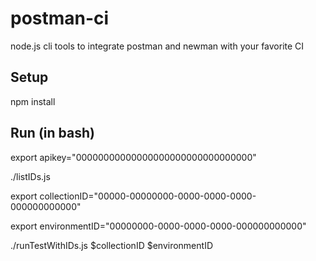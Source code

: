 # postman-ci
node.js cli tools to integrate postman and newman with your favorite CI

## Setup
npm install

## Run (in bash)
export apikey="00000000000000000000000000000000"

./listIDs.js

export collectionID="00000-00000000-0000-0000-0000-000000000000"

export environmentID="00000000-0000-0000-0000-000000000000"

./runTestWithIDs.js $collectionID $environmentID
